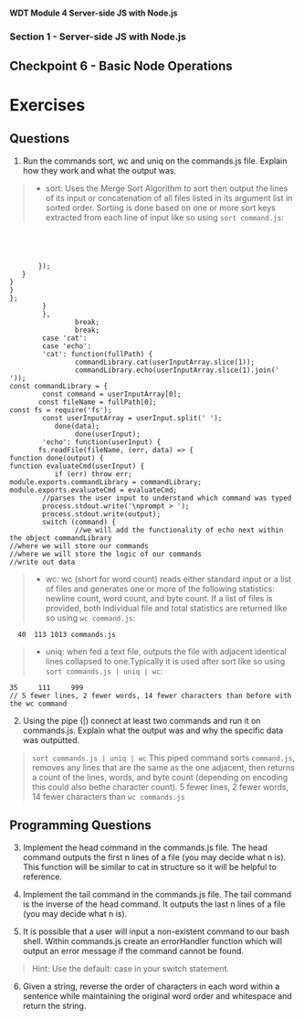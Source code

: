 #### WDT Module 4 Server-side JS with Node.js
### Section 1 - Server-side JS with Node.js
## Checkpoint 6 - Basic Node Operations

# Exercises
## Questions

1. Run the commands sort, wc and uniq on the commands.js file. Explain how they work and what the output was.
> - sort: Uses the Merge Sort Algorithm to sort then output the lines of its input or concatenation of all files listed in its argument list in sorted order. Sorting is done based on one or more sort keys extracted from each line of input like so using `sort command.js`:
```




       });
   }
}
}
};
        }
        },
                break;
                break;
        case 'cat':
        case 'echo':
        'cat': function(fullPath) {
                commandLibrary.cat(userInputArray.slice(1));
                commandLibrary.echo(userInputArray.slice(1).join(' '));
const commandLibrary = {
        const command = userInputArray[0];
       const fileName = fullPath[0];
const fs = require('fs');
        const userInputArray = userInput.split(' ');
           done(data);
                done(userInput);
        'echo': function(userInput) {
       fs.readFile(fileName, (err, data) => {
function done(output) {
function evaluateCmd(userInput) {
           if (err) throw err;
module.exports.commandLibrary = commandLibrary;
module.exports.evaluateCmd = evaluateCmd;
        //parses the user input to understand which command was typed
        process.stdout.write('\nprompt > ');
        process.stdout.write(output);
        switch (command) {
                //we will add the functionality of echo next within the object commandLibrary
//where we will store our commands
//where we will store the logic of our commands
//write out data
```
> - wc: wc (short for word count) reads either standard input or a list of files and generates one or more of the following statistics: newline count, word count, and byte count. If a list of files is provided, both individual file and total statistics are returned like so using `wc command.js`:
```
  40  113 1013 commands.js
```
> - uniq: when fed a text file, outputs the file with adjacent identical lines collapsed to one.Typically it is used after sort like so using `sort commands.js | uniq | wc`:
```
35     111     999
// 5 fewer lines, 2 fewer words, 14 fewer characters than before with the wc command
```

2. Using the pipe (|) connect at least two commands and run it on commands.js. Explain what the output was and why the specific data was outputted.
> `sort commands.js | uniq | wc`
> This piped command sorts `command.js`, removes any lines that are the same as the one adjacent, then returns a count of the lines, words, and byte count (depending on encoding this could also bethe character count). 5 fewer lines, 2 fewer words, 14 fewer characters than `wc commands.js`

## Programming Questions

3. Implement the head command in the commands.js file. The head command outputs the first n lines of a file (you may decide what n is). This function will be similar to cat in structure so it will be helpful to reference.

4. Implement the tail command in the commands.js file. The tail command is the inverse of the head command. It outputs the last n lines of a file (you may decide what n is).

5. It is possible that a user will input a non-existent command to our bash shell. Within commands.js create an errorHandler function which will output an error message if the command cannot be found.
>Hint: Use the default: case in your switch statement.

6. Given a string, reverse the order of characters in each word within a sentence while maintaining the original word order and whitespace and return the string.
